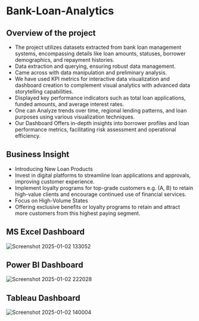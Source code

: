 # Bank-Loan-Analytics


## Overview of the project
-	The project utilizes datasets extracted from bank loan management systems, encompassing details like loan amounts, statuses, borrower demographics, and repayment histories.
-	Data extraction and querying, ensuring robust data management.
-	Came across with data manipulation and preliminary analysis.
-	We have used KPI metrics for interactive data visualization and dashboard creation to complement visual analytics with advanced data storytelling capabilities.
-	Displayed key performance indicators such as total loan applications, funded amounts, and average interest rates.
-	 One can Analyze trends over time, regional lending patterns, and loan purposes using various visualization techniques.
-	Our Dashboard Offers in-depth insights into borrower profiles and loan performance metrics, facilitating risk assessment and operational efficiency.

## Business Insight
-	Introducing New Loan Products
-	Invest in digital platforms to streamline loan applications and approvals, improving customer experience.
-	Implement loyalty programs for top-grade customers e.g. (A, B) to retain high-value clients and encourage continued use of financial services.
-	Focus on High-Volume States
-	Offering exclusive benefits or loyalty programs to retain and attract more customers from this highest paying segment.

## MS Excel Dashboard
![Screenshot 2025-01-02 133052](https://github.com/user-attachments/assets/b67c0cfc-bdef-4b14-86f5-bb3eea88347d)

## Power BI Dashboard
![Screenshot 2025-01-02 222028](https://github.com/user-attachments/assets/447d25eb-ab32-49b0-9911-249a2aff9729)

## Tableau Dashboard
![Screenshot 2025-01-02 140004](https://github.com/user-attachments/assets/1b9cd134-274e-44b0-ba8b-206760950632)

